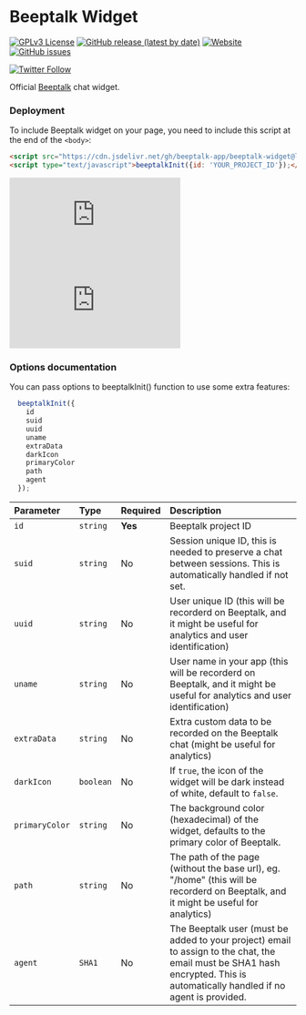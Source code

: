 
# Beeptalk Widget

[![GPLv3 License](https://img.shields.io/badge/License-GPL%20v3-yellow.svg)](https://opensource.org/licenses/) 
[![GitHub release (latest by date)](https://img.shields.io/github/v/release/beeptalk-app/beeptalk-widget)](#)
[![Website](https://img.shields.io/website?down_color=red&down_message=down&label=beeptalk&up_message=online&url=https%3A%2F%2Fdashboard.beeptalk.app%2F)](https://beeptalk.app/)
[![GitHub issues](https://img.shields.io/github/issues/beeptalk-app/beeptalk-widget)](https://github.com/beeptalk-app/beeptalk-widget/issues)

[![Twitter Follow](https://img.shields.io/twitter/follow/beeptalk_app?style=social)](https://twitter.com/beeptalk_app)


Official [Beeptalk](https://beeptalk.app) chat widget.


### Deployment

To include Beeptalk widget on your page, you need to include this script at the end of the `<body>`:

```html
<script src="https://cdn.jsdelivr.net/gh/beeptalk-app/beeptalk-widget@latest/index.min.js"></script>
<script type="text/javascript">beeptalkInit({id: 'YOUR_PROJECT_ID'});</script>
```
[![GitHub file size in bytes](https://img.shields.io/github/size/beeptalk-app/beeptalk-widget/index.js?color=%23fafafa&label=js)](https://github.com/beeptalk-app/beeptalk-widget/blob/main/index.js)
[![GitHub file size in bytes](https://img.shields.io/github/size/beeptalk-app/beeptalk-widget/style.css?color=%23fafafa&label=css)](https://github.com/beeptalk-app/beeptalk-widget/blob/main/style.css)

### Options documentation

You can pass options to beeptalkInit() function to use some extra features:

```js
  beeptalkInit({
    id
    suid
    uuid
    uname
    extraData
    darkIcon
    primaryColor
    path
    agent
  });
```

| Parameter | Type     | Required      | Description                |
| :-------- | :--------- | :------------ | :----------------------- |
| `id` | `string` | **Yes** | Beeptalk project ID |
| `suid` | `string` | No |  Session unique ID, this is needed to preserve a chat between sessions. This is automatically handled if not set. |
| `uuid` | `string` | No |  User unique ID (this will be recorderd on Beeptalk, and it might be useful for analytics and user identification) |
| `uname` | `string` | No |  User name in your app (this will be recorderd on Beeptalk, and it might be useful for analytics and user identification) |
| `extraData` | `string` | No |  Extra custom data to be recorded on the Beeptalk chat (might be useful for analytics) |
| `darkIcon` | `boolean` | No |  If `true`, the icon of the widget will be dark instead of white, default to `false`. |
| `primaryColor` | `string` | No |  The background color (hexadecimal) of the widget, defaults to the primary color of Beeptalk. |
| `path` | `string` | No |  The path of the page (without the base url), eg. "/home" (this will be recorderd on Beeptalk, and it might be useful for analytics) |
| `agent` | `SHA1` | No |  The Beeptalk user (must be added to your project) email to assign to the chat, the email must be SHA1 hash encrypted. This is automatically handled if no agent is provided. |


